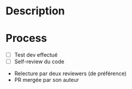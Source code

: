 # Description


# Process
- [ ] Test dev effectué
- [ ] Self-review du code
- Relecture par deux reviewers (de préférence)
- PR mergée par son auteur
